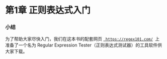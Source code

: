 <!DOCTYPE html>
<html lang="en">
<head>
	<meta charset="UTF-8">
	<title>chapter01</title>
	<link rel="stylesheet" type="text/css" href="css/main.css">
</head>
<body>
	<h1>第1章 正则表达式入门</h1>
	<h3>小结</h3>
	<p>
		为了帮助大家尽快入门，我们在这本书的配套网页 <code class="inlineCode"><a href="https://regex101.com/"> https://regex101.com/</a> </code>上准备了一个名为 Regular Expression Tester（正则表达式测试器）的工具软件供大家下载。
	</p>

</body>
</html>